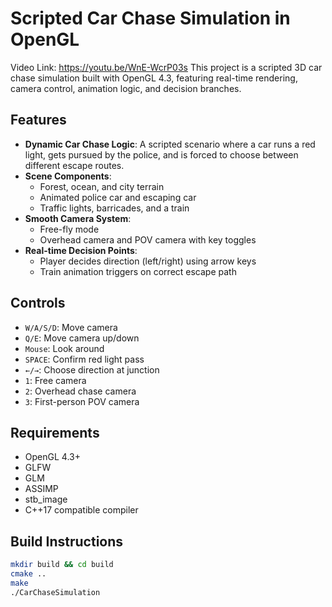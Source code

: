 # Scripted Car Chase Simulation in OpenGL

Video Link: https://youtu.be/WnE-WcrP03s
This project is a scripted 3D car chase simulation built with OpenGL 4.3, featuring real-time rendering, camera control, animation logic, and decision branches.

## Features

- **Dynamic Car Chase Logic**: A scripted scenario where a car runs a red light, gets pursued by the police, and is forced to choose between different escape routes.
- **Scene Components**:
  - Forest, ocean, and city terrain
  - Animated police car and escaping car
  - Traffic lights, barricades, and a train
- **Smooth Camera System**:
  - Free-fly mode
  - Overhead camera and POV camera with key toggles
- **Real-time Decision Points**:
  - Player decides direction (left/right) using arrow keys
  - Train animation triggers on correct escape path

## Controls

- `W/A/S/D`: Move camera
- `Q/E`: Move camera up/down
- `Mouse`: Look around
- `SPACE`: Confirm red light pass
- `←/→`: Choose direction at junction
- `1`: Free camera
- `2`: Overhead chase camera
- `3`: First-person POV camera

## Requirements

- OpenGL 4.3+
- GLFW
- GLM
- ASSIMP
- stb_image
- C++17 compatible compiler

## Build Instructions

```bash
mkdir build && cd build
cmake ..
make
./CarChaseSimulation
